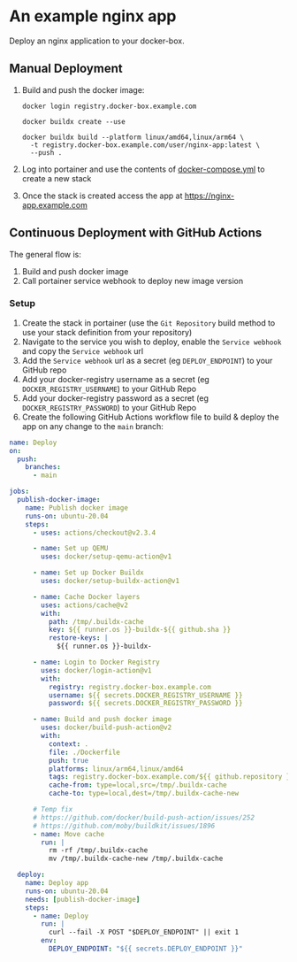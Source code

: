 # An example nginx app

Deploy an nginx application to your docker-box.

## Manual Deployment

1. Build and push the docker image:

    ```console
    docker login registry.docker-box.example.com

    docker buildx create --use

    docker buildx build --platform linux/amd64,linux/arm64 \
      -t registry.docker-box.example.com/user/nginx-app:latest \
      --push .
    ```

2. Log into portainer and use the contents of [docker-compose.yml](./docker-compose.yml) to create a new stack
3. Once the stack is created access the app at <https://nginx-app.example.com>

## Continuous Deployment with GitHub Actions

The general flow is:

1. Build and push docker image
2. Call portainer service webhook to deploy new image version

### Setup

1. Create the stack in portainer (use the `Git Repository` build method to use your stack definition from your repository)
1. Navigate to the service you wish to deploy, enable the `Service webhook` and copy the `Service webhook` url
1. Add the `Service webhook` url as a secret (eg `DEPLOY_ENDPOINT`) to your GitHub repo
1. Add your docker-registry username as a secret (eg `DOCKER_REGISTRY_USERNAME`) to your GitHub Repo
1. Add your docker-registry password as a secret (eg `DOCKER_REGISTRY_PASSWORD`) to your GitHub Repo
1. Create the following GitHub Actions workflow file to build & deploy the app on any change to the `main` branch:

```yml
name: Deploy
on:
  push:
    branches:
      - main

jobs:
  publish-docker-image:
    name: Publish docker image
    runs-on: ubuntu-20.04
    steps:
      - uses: actions/checkout@v2.3.4

      - name: Set up QEMU
        uses: docker/setup-qemu-action@v1

      - name: Set up Docker Buildx
        uses: docker/setup-buildx-action@v1

      - name: Cache Docker layers
        uses: actions/cache@v2
        with:
          path: /tmp/.buildx-cache
          key: ${{ runner.os }}-buildx-${{ github.sha }}
          restore-keys: |
            ${{ runner.os }}-buildx-

      - name: Login to Docker Registry
        uses: docker/login-action@v1
        with:
          registry: registry.docker-box.example.com
          username: ${{ secrets.DOCKER_REGISTRY_USERNAME }}
          password: ${{ secrets.DOCKER_REGISTRY_PASSWORD }}

      - name: Build and push docker image
        uses: docker/build-push-action@v2
        with:
          context: .
          file: ./Dockerfile
          push: true
          platforms: linux/arm64,linux/amd64
          tags: registry.docker-box.example.com/${{ github.repository }}:latest
          cache-from: type=local,src=/tmp/.buildx-cache
          cache-to: type=local,dest=/tmp/.buildx-cache-new

      # Temp fix
      # https://github.com/docker/build-push-action/issues/252
      # https://github.com/moby/buildkit/issues/1896
      - name: Move cache
        run: |
          rm -rf /tmp/.buildx-cache
          mv /tmp/.buildx-cache-new /tmp/.buildx-cache

  deploy:
    name: Deploy app
    runs-on: ubuntu-20.04
    needs: [publish-docker-image]
    steps:
      - name: Deploy
        run: |
          curl --fail -X POST "$DEPLOY_ENDPOINT" || exit 1
        env:
          DEPLOY_ENDPOINT: "${{ secrets.DEPLOY_ENDPOINT }}"
```
